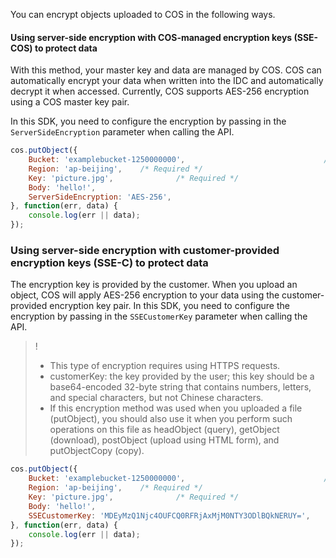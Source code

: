 
You can encrypt objects uploaded to COS in the following ways.

#### Using server-side encryption with COS-managed encryption keys (SSE-COS) to protect data

With this method, your master key and data are managed by COS. COS can automatically encrypt your data when written into the IDC and automatically decrypt it when accessed. Currently, COS supports AES-256 encryption using a COS master key pair.

In this SDK, you need to configure the encryption by passing in the `ServerSideEncryption` parameter when calling the API.

[//]: # (.cssg-snippet-put-object-sse)
```js
cos.putObject({
    Bucket: 'examplebucket-1250000000',                               /* Required */
    Region: 'ap-beijing',    /* Required */
    Key: 'picture.jpg',              /* Required */
    Body: 'hello!',
    ServerSideEncryption: 'AES-256',
}, function(err, data) {
    console.log(err || data);
});
```

### Using server-side encryption with customer-provided encryption keys (SSE-C) to protect data

The encryption key is provided by the customer. When you upload an object, COS will apply AES-256 encryption to your data using the customer-provided encryption key pair. In this SDK, you need to configure the encryption by passing in the `SSECustomerKey` parameter when calling the API.

> !
>- This type of encryption requires using HTTPS requests.
>- customerKey: the key provided by the user; this key should be a base64-encoded 32-byte string that contains numbers, letters, and special characters, but not Chinese characters.
>- If this encryption method was used when you uploaded a file (putObject), you should also use it when you perform such operations on this file as headObject (query), getObject (download), postObject (upload using HTML form), and putObjectCopy (copy).

[//]: # (.cssg-snippet-put-object-sse-c)
```js
cos.putObject({
    Bucket: 'examplebucket-1250000000',                               /* Required */
    Region: 'ap-beijing',    /* Required */
    Key: 'picture.jpg',              /* Required */
    Body: 'hello!',
    SSECustomerKey: 'MDEyMzQ1Njc4OUFCQ0RFRjAxMjM0NTY3ODlBQkNERUY=',
}, function(err, data) {
    console.log(err || data);
});
```
